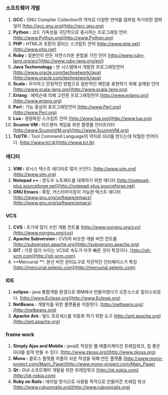 ### 소프트웨어 개발

1. **GCC :** GNU Compiler Collection의 약자로 다양한 언어를 컴파일 하기위한 컴파일러 [http://gcc.gnu.org](http://gcc.gnu.org)
2. **Python :** 코드 가독성을 극단적으로 중시하는 프로그래밍 언어 [http://www.Python.org](http://www.Python.org) 
3. **PHP :** HTML과 호환이 잘되는 스크립트 언어 [http://www.php.net](http://www.php.net)
4. **Ruby :** 일본인이 만든 자연스러운 문법을 가진 언어 [http://www.ruby-lang.org/en/](http://www.ruby-lang.org/en/)
5. **Java Techonology :** 썬 시스템에서 개발한 프로그래밍언어 [http://www.oracle.com/technetwork/java](http://www.oracle.com/technetwork/java)
6. **Scala :** 우아하고 안정적인 방법으로 일반적인 패턴을 표현하기 위해 설께된 언어 [http://www.scala-lang.org](http://www.scala-lang.org)
7. **Erlang** : 에릭슨에 의해 고안된 프로그래밍언어 [http://www.erlang.org](http://www.erlang.org)
8. **Perl :** 기능 중심의 포르그래밍언어 [http://www.Perl.org](http://www.Perl.org)
9. **Lua :** 경량화된 스크립트 언어 [http://www.lua.org](http://www.lua.org)
10. **Scumm VM :** 어드벤처 게임을 위한 플랫폼 인터프리터 [http://www.ScummVM.org](http://www.ScummVM.org)
11. **Tcl/TK :** Tool Command Language의 약자로 GUI를 만드는데 탁월한 언어이다. [http://www.tcl.tk](http://www.tcl.tk)

### 에디터

1. **VIM :** 유닉스 텍스트 에디터로 많이 쓰인다. [http://www.vim.org](http://www.vim.org)
2. **Notepad ++ :** 윈도우 노트패드를 대체하기 위한 에디터 [http://notepad-plus.sourceforge.net](http://notepad-plus.sourceforge.net)
3. **GNU Emacs :** 확장, 커스터마이징이 가능한 텍스트 에디터 [http://www.gnu.org/software/emacs](http://www.gnu.org/software/emacs)

### VCS

1. **CVS :** 초기에 많이 쓰인 개발 컨트롤 [http://www.nongnu.org/cvs](http://www.nongnu.org/cvs)
2. **Apache Subversion :** CVS와 비슷한 개발 버전 컨트롤 [http://subversion.apache.org](http://subversion.apache.org)
3. **GIT :** 가장 많이 쓰이는 VCS로 속도가 아주 빠른 것이 특징이다. [http://git-scm.com](http://git-scm.com)
4. **Mercurial **: 분산 버전 관리도구로 직관적인 인터페이스가 특징 [http://mercurial.selenic.com](http://mercurial.selenic.com)

### IDE

1. **eclipse :** java 통합개발 환경으로 IBM에서 만들어졌다가 오픈소스로 릴리스되었다. [http://www.Eclipse.org](http://www.Eclipse.org)
2. **NetBeans :** 개발자를 위한 플랫폼을 지원한다. [http://netbeans.org](http://netbeans.org)
3. **Apache Ant :** 빌드 프로세스를 자동화 하기 위한 도구 [http://ant.apache.org](http://ant.apache.org)

### frame work

1. **Simply Ajax and Mobile :** java로 작성된 웹 애플리케이션 프레임워크, 질 좋은 GUI를 쉽게 만들 수 있다. [http://www.zkoss.org](http://www.zkoss.org)
2. **Mono :** 클로스 플랫폼 어플의 쉬운 작성을 위해 만든 플랫폼 [http://www.mono-project.com/Main\_Page](http://www.mono-project.com/Main_Page)
3. **Qt :** GUI 소프트웨어 개발을 위한 프레임워크 [http://qt.nokia.com](http://qt.nokia.com)
4. **Ruby on Rails :** 애자일 방식으로 사용될 목적으로 만들어진 프레임 워크 [http://www.rubyonrails.org](http://www.rubyonrails.org)



